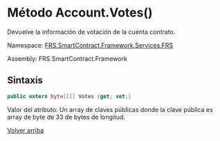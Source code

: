 # Método Account.Votes()

Devuelve la información de votación de la cuenta contrato.

Namespace: [FRS.SmartContract.Framework.Services.FRS](../../FRS.md)

Assembly: FRS.SmartContract.Framework

## Sintaxis

```c#
public extern byte[][] Votes {get; set;}
```

Valor del atributo: Un array de claves públicas donde la clave pública es array de byte de 33 de bytes de longitud.




[Volver arriba](../Account.md)
